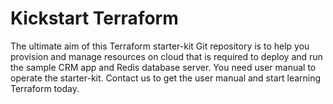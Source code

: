 # Kickstart Terraform
The ultimate aim of this Terraform starter-kit Git repository is to help you provision and manage resources on cloud that is required to deploy and run the sample CRM app and Redis database server. You need user manual to operate the starter-kit. Contact us to get the user manual and start learning Terraform today.
